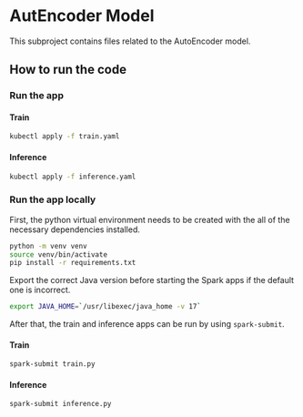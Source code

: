 # AutEncoder Model

This subproject contains files related to the AutoEncoder model.

## How to run the code

### Run the app

#### Train

```bash
kubectl apply -f train.yaml
```

#### Inference

```bash
kubectl apply -f inference.yaml
```

### Run the app locally

First, the python virtual environment needs to be created with the all of the necessary dependencies installed.

```bash
python -m venv venv
source venv/bin/activate
pip install -r requirements.txt
```


Export the correct Java version before starting the Spark apps if the default one is incorrect.

```bash
export JAVA_HOME=`/usr/libexec/java_home -v 17`
```

After that, the train and inference apps can be run by using `spark-submit`.

#### Train

```bash
spark-submit train.py
```

#### Inference

```bash
spark-submit inference.py
```
